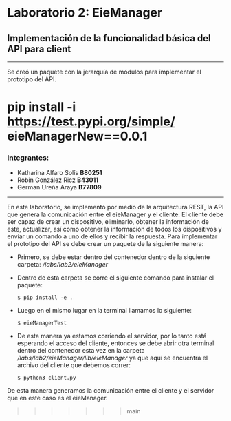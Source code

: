# Laboratorio 2: EieManager
## Implementación de la funcionalidad básica del API para client
__________

Se creó un paquete con la jerarquía de módulos para implementar el prototipo del API.


pip install -i https://test.pypi.org/simple/ eieManagerNew==0.0.1
=======
### Integrantes:

* Katharina Alfaro Solís **B80251**
* Robin González Ricz **B43011**
* German Ureña Araya **B77809**
____________
En este laboratorio, se implementó por medio de la arquitectura REST, la API que genera la comunicación entre el eieManager y el cliente. El cliente debe ser capaz de crear un dispositivo, eliminarlo, obtener la información de este, actualizar, así como obtener la información de todos los dispositivos y enviar un comando a uno de ellos y recibir la respuesta.
Para implementar el prototipo del API se debe crear un paquete de la siguiente manera: 

* Primero, se debe estar dentro del contenedor dentro de la siguiente carpeta: *_/labs/lab2/eieManager_* 
* Dentro de esta carpeta se corre el siguiente comando para instalar el paquete:

    `
    $ pip install -e .
    `

* Luego en el mismo lugar en la terminal llamamos lo siguiente:

    `
    $ eieManagerTest
    `
* De esta manera ya estamos corriendo el servidor, por lo tanto está esperando el acceso del cliente, entonces se debe abrir otra terminal dentro del contenedor esta vez en la carpeta *_/labs/lab2/eieManager/lib/eieManager_* ya que aquí se encuentra el archivo del cliente que debemos correr:

    `
    $ python3 client.py
    `

De esta manera generamos la comunicación entre el cliente y el servidor que en este caso es el eieManager. 
>>>>>>> main
